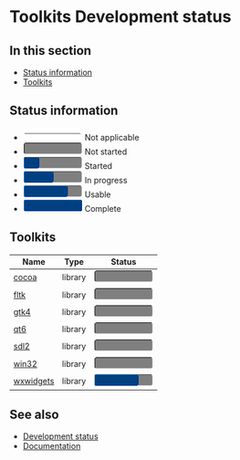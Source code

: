 # Toolkits Development status

## In this section

* [Status information](#status-information)
* [Toolkits](#toolkits)

## Status information

* ![progress](/pictures/progress_ina.png) Not applicable
* ![progress](/pictures/progress0.png) Not started
* ![progress](/pictures/progress25.png) Started
* ![progress](/pictures/progress50.png) In progress
* ![progress](/pictures/progress75.png) Usable
* ![progress](/pictures/progress100.png) Complete

## Toolkits

| Name                                                                                       | Type    | Status                                 |
| ------------------------------------------------------------------------------------------ | ------- | -------------------------------------- |
| [cocoa](https://github.com/gammasoft71/xtd/tree/master/src/xtd.forms.native.cocoa)         | library | ![progress](/pictures/progress0.png)   |
| [fltk](https://github.com/gammasoft71/xtd/tree/master/src/xtd.forms.native.fltk)           | library | ![progress](/pictures/progress0.png)   |
| [gtk4](https://github.com/gammasoft71/xtd/tree/master/src/xtd.forms.native.gtk4)           | library | ![progress](/pictures/progress0.png)   |
| [qt6](https://github.com/gammasoft71/xtd/tree/master/src/xtd.forms.native.qt6)             | library | ![progress](/pictures/progress0.png)   |
| [sdl2](https://github.com/gammasoft71/xtd/tree/master/src/xtd.forms.native.sdl2)           | library | ![progress](/pictures/progress0.png)   |
| [win32](https://github.com/gammasoft71/xtd/tree/master/src/xtd.forms.native.win32)         | library | ![progress](/pictures/progress0.png)   |
| [wxwidgets](https://github.com/gammasoft71/xtd/tree/master/src/xtd.forms.native.wxwidgets) | library | ![progress](/pictures/progress75.png)  |

## See also

* [Development status](/docs/documentation/development_status)
* [Documentation](/docs/documentation)
